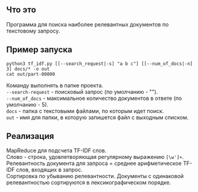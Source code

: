 ## Что это
Программа для поиска наиболее релевантных документов по текстовому запросу.

## Пример запуска
```(bash)
python3 tf_idf.py [[--search_request|-s] "a b c"] [[--num_of_docs|-n] 3] docs/* -o out
cat out/part-00000
```
Команду выполнять в папке проекта. \
`--search-request` - поисковый запрос (по умолчанию - ""). \
`--num_of_docs` - максимальное количество документов в ответе (по умолчанию - 5). \
`docs` - папка с текстовыми файлами, по которым идет поиск. \
`out` - имя для папки, в которую запишется файл с выходным списком.

## Реализация
MapReduce для подсчета TF-IDF слов. \
Слово - строка, удовлетворяющая регулярному выражению `[\w']+`. \
Релевантность документа для запроса = среднее арифметическое TF-IDF слов, входящих в запрос.\
Сортировка по убыванию релевантности. Документы с одинаковой релевантностью сортируются в лексикографическом порядке.
